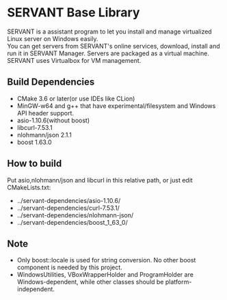 # SERVANT Base Library
SERVANT is a assistant program to let you install and manage virtualized Linux server on Windows easily.   
You can get servers from SERVANT's online services, download, install and run it in SERVANT Manager. Servers are packaged as a virtual machine.  
SERVANT uses Virtualbox for VM management.  

## Build Dependencies
* CMake 3.6 or later(or use IDEs like CLion)  
* MinGW-w64 and g++ that have experimental/filesystem and Windows API header support.  
* asio-1.10.6(without boost)  
* libcurl-7.53.1
* nlohmann/json 2.1.1  
* boost 1.63.0

## How to build
Put asio,nlohmann/json and libcurl in this relative path, or just edit CMakeLists.txt:  
* ../servant-dependencies/asio-1.10.6/  
* ../servant-dependencies/curl-7.53.1/  
* ../servant-dependencies/nlohmann-json/  
* ../servant-dependencies/boost_1_63_0/

## Note
* Only boost::locale is used for string conversion.   No other boost component is needed by this project.
* WindowsUtilities, VBoxWrapperHolder and ProgramHolder are Windows-dependent, while other classes should be platform-independent.
